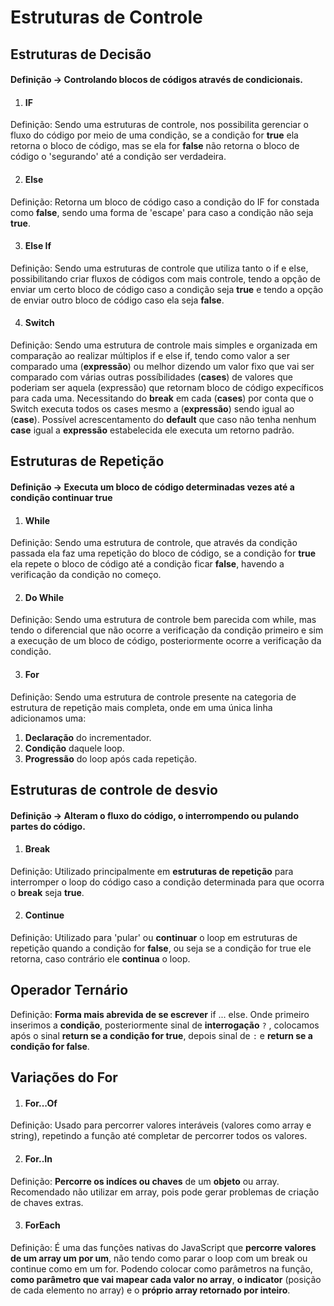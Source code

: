 # Estruturas de Controle

## Estruturas de Decisão
#### Definição -> Controlando blocos de códigos através de condicionais.
1. #### IF <br>
Definição: Sendo uma estruturas de controle, nos possibilita gerenciar o fluxo do código por meio de uma condição, se a condição for **true** ela retorna o bloco de código, mas se ela for **false** não retorna o bloco de código o 'segurando' até a condição ser verdadeira.

2. #### Else <br>
Definição: Retorna um bloco de código caso a condição do IF for constada como **false**, sendo uma forma de 'escape' para caso a condição não seja **true**.

3. #### Else If <br>
Definição: Sendo uma estruturas de controle que utiliza tanto o if e else, possibilitando criar fluxos de códigos com mais controle, tendo a opção de enviar um certo bloco de código caso a condição seja **true** e tendo a opção de enviar outro bloco de código caso ela seja **false**.

4. #### Switch <br>
Definição: Sendo uma estrutura de controle mais simples e organizada em comparação ao realizar múltiplos if e else if, tendo como valor a ser comparado uma (**expressão**) ou melhor dizendo um valor fixo que vai ser comparado com várias outras possíbilidades (**cases**) de valores que poderiam ser aquela (expressão) que retornam bloco de código expecíficos para cada uma.
Necessitando do **break** em cada (**cases**) por conta que o Switch executa todos os cases mesmo a (**expressão**) sendo igual ao (**case**).
Possível acrescentamento do **default** que caso não tenha nenhum **case** igual a **expressão** estabelecida ele executa um retorno padrão.


## Estruturas de Repetição
#### Definição -> Executa um bloco de código determinadas vezes até a condição continuar **true**
1. #### While <br>
Definição: Sendo uma estrutura de controle, que através da condição passada ela faz uma repetição do bloco de código, se a condição for **true** ela repete o bloco de código até a condição ficar **false**, havendo a verificação da condição no começo.

2. #### Do While <br>
Definição: Sendo uma estrutura de controle bem parecida com while, mas tendo o diferencial que não ocorre a verificação da condição primeiro e sim a execução de um bloco de código, posteriormente ocorre a verificação da condição.

3. #### For <br>
Definição: Sendo uma estrutura de controle presente na categoria de estrutura de repetição mais completa, onde em uma única linha adicionamos uma:
1. **Declaração** do incrementador.
2. **Condição** daquele loop.
3. **Progressão** do loop após cada repetição.

## Estruturas de controle de desvio
#### Definição -> Alteram o fluxo do código, o **interrompendo** ou **pulando** partes do código.
1. #### Break <br>
Definição: Utilizado principalmente em **estruturas de repetição** para interromper o loop do código caso a condição determinada para que ocorra o **break** seja **true**.

2. #### Continue <br>
Definição: Utilizado para 'pular' ou **continuar** o loop em estruturas de repetição quando a condição for **false**, ou seja se a condição for true ele retorna, caso contrário ele **continua** o loop.


## Operador Ternário
Definição: **Forma mais abrevida de se escrever** if ... else. Onde primeiro inserimos a **condição**, posteriormente sinal de **interrogação** ``?`` , colocamos após o sinal **return se a condição for true**, depois sinal de ``:``  e **return se a condição for false**.

## Variações do For

1. #### For...Of
Definição: Usado para percorrer valores interáveis (valores como array e string), repetindo a função até completar de percorrer todos os valores.

2. #### For..In
Definição: **Percorre os indíces ou chaves** de um **objeto** ou array. Recomendado não utilizar em array, pois pode gerar problemas de criação de chaves extras.

3. #### ForEach
Definição: É uma das funções nativas do JavaScript que **percorre valores de um array um por um**, não tendo como parar o loop com um break ou continue como em um for. Podendo colocar como parâmetros na função, **como parâmetro que vai mapear cada valor no array**, **o indicator** (posição de cada elemento no array) e o **próprio array retornado por inteiro**.